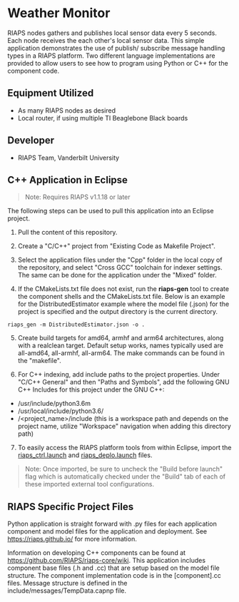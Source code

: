 # Weather Monitor

RIAPS nodes gathers and publishes local sensor data every 5 seconds. Each node receives the
each other's local sensor data.  This simple application demonstrates the use of publish/
subscribe message handling types in a RIAPS platform.  Two different language implementations are
provided to allow users to see how to program using Python or C++ for the component code.


## Equipment Utilized
- As many RIAPS nodes as desired
- Local router, if using multiple TI Beaglebone Black boards


## Developer
- RIAPS Team, Vanderbilt University


## C++ Application in Eclipse

>Note:  Requires RIAPS v1.1.18 or later

The following steps can be used to pull this application into an Eclipse project.

1) Pull the content of this repository.

2) Create a "C/C++" project from "Existing Code as Makefile Project".

3) Select the application files under the "Cpp" folder in the local copy of the repository, and select "Cross GCC" toolchain for indexer settings.  The same can be done for the application under the "Mixed" folder.

4) If the CMakeLists.txt file does not exist, run the **riaps-gen** tool to create the component shells and the CMakeLists.txt file.  Below is an example for the DistributedEstimator example where the model file (.json) for the project is specified and the output directory is the current directory.

```
riaps_gen -m DistributedEstimator.json -o .
```

5) Create build targets for amd64, armhf and arm64 architectures, along with a realclean target.  Default setup works, names typically used are all-amd64, all-armhf, all-arm64.  The make commands can be found in the "makefile".

6) For C++ indexing, add include paths to the project properties.  Under "C/C++ General" and then "Paths and Symbols", add the following GNU C++ Includes for this project under the GNU C++:

- /usr/include/python3.6m
- /usr/local/include/python3.6/
- /<project_name>/include (this is a workspace path and depends on the project name, utilize "Workspace" navigation when adding this directory path)

7) To easily access the RIAPS platform tools from within Eclipse, import the [riaps_ctrl.launch](https://github.com/RIAPS/riaps-pycom/blob/master/bin/riaps_ctrl.launch) and [riaps_deplo.launch](https://github.com/RIAPS/riaps-pycom/blob/master/bin/riaps_deplo.launch) files.  

>Note: Once imported, be sure to uncheck the "Build before launch" flag which is automatically checked under the "Build" tab of each of these imported external tool configurations.

## RIAPS Specific Project Files

Python application is straight forward with .py files for each application component and model files for the application and deployment.  See https://riaps.github.io/ for more information.

Information on developing C++ components can be found at https://github.com/RIAPS/riaps-core/wiki.  This application includes component base files (.h and .cc) that are setup based on the model file structure. The component implementation code is in the [component].cc files.  Message structure is defined in the include/messages/TempData.capnp file.
